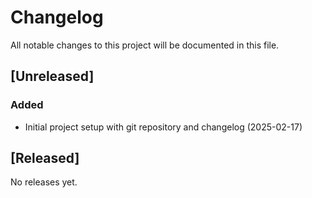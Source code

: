# Changelog

All notable changes to this project will be documented in this file.

## [Unreleased]
### Added
- Initial project setup with git repository and changelog (2025-02-17)

## [Released]
No releases yet.
